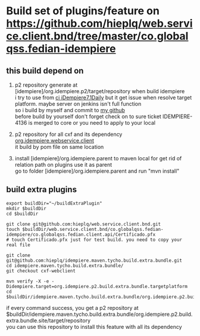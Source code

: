 # Build set of plugins/feature on https://github.com/hieplq/web.service.client.bnd/tree/master/co.globalqss.fedian-idempiere

## this build depend on
1. p2 repository generate at [idempiere]/org.idempiere.p2/target/repository when build idempiere 
<br/>i try to use from [ci iDempiere7.1Daily](https://jenkins.idempiere.org/job/iDempiere7.1Daily/ws/org.idempiere.p2/target/repository/) but it get issue when resolve target platform. maybe server on jenkins isn't full function
<br/>so i build by myself and commit to [my github](https://github.com/hieplq/idempiere.artifact/tree/idempiere-7.1.0.202002201435/m2p/idempiere-7.1.0.202002201435)
<br/> before build by yourself don't forget check on to sure ticket IDEMPIERE-4136 is merged to core or you need to apply to your local

2. p2 repository for all cxf and its dependency [org.idempiere.webservice.client](https://github.com/hieplq/idempiere.artifact/tree/cxf-3.3.1-service.client/m2p/org.idempiere.webservice.client)
<br/> it build by pom file on same location

3. install [idempiere]/org.idempiere.parent to maven local for get rid of relation path on plugins use it as parent
<br/> go to folder [idempiere]/org.idempiere.parent and run "mvn install"

## build extra plugins
```shell
export buildDir="~/buildExtraPlugin"
mkdir $buildDir
cd $buildDir

git clone git@github.com:hieplq/web.service.client.bnd.git
touch $buildDir/web.service.client.bnd/co.globalqss.fedian-idempiere/co.globalqss.fedian.client.api/Certificado.pfx
# touch Certificado.pfx just for test build. you need to copy your real file

git clone git@github.com:hieplq/idempiere.maven.tycho.build.extra.bundle.git
cd idempiere.maven.tycho.build.extra.bundle/
git checkout cxf-webclient

mvn verify -X -e -Didempiere.target=org.idempiere.p2.build.extra.bundle.targetplatform
cd $buildDir/idempiere.maven.tycho.build.extra.bundle/org.idempiere.p2.build.extra.bundle.site/target/repository
```
if every command success, you get a p2 repository at $buildDir/idempiere.maven.tycho.build.extra.bundle/org.idempiere.p2.build.extra.bundle.site/target/repository
<br/> you can use this repository to install this feature with all its dependency
